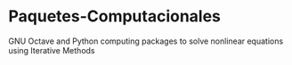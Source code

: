# Paquetes-Computacionales
GNU Octave and Python computing packages to solve nonlinear equations using Iterative Methods

